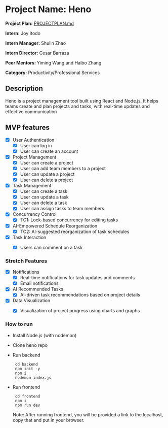 # Project Name: Heno

<b>Project Plan:</b> [PROJECTPLAN.md](PROJECTPLAN.md)

<b>Intern:</b> Joy Itodo

<b>Intern Manager:</b> Shulin Zhao

<b>Intern Director:</b> Cesar Barraza

<b>Peer Mentors: </b> Yiming Wang and Haibo Zhang

<b>Category:</b> Productivity/Professional Services

## Description
Heno is a project management tool built using React and Node.js. It helps teams create and plan projects and tasks, with real-time updates and effective communication

## MVP features
- [x] User Authentication
  - [x] User can log in
  - [x]  User can create an account

- [x] Project Management
  - [x] User can create a project
  - [x] User can add team members to a project
  - [x] User can update a project
  - [x] User can delete a project

- [x] Task Management
  - [x] User can create a task
  - [x] User can update a task
  - [x] User can delete a task
  - [x] User can assign tasks to team members

- [x] Concurrency Control
  - [x] TC1: Lock-based concurrency for editing tasks

- [x] AI-Empowered Schedule Reorganization
  - [x] TC2: AI-suggested reorganization of task schedules

- [x] Task Interaction
  - [x] Users can comment on a task


### Stretch Features
- [x] Notifications
  - [x] Real-time notifications for task updates and comments
  - [x] Email notifications

- [x] AI Recommended Tasks
   - [x] AI-driven task recommendations based on project details

- [x] Data Visualization
  - [x] Visualization of project progress using charts and graphs


### How to run
- Install Node.js (with nodemon)
- Clone heno repo

- Run backend
  ```
   cd backend
   npm init -y
   npm i
   nodemon index.js
  ```

- Run frontend
   ```
    cd frontend
    npm i
    npm run dev
   ```
   Note: After running frontend, you will be provided a link to the localhost, copy that and put in your browser.
